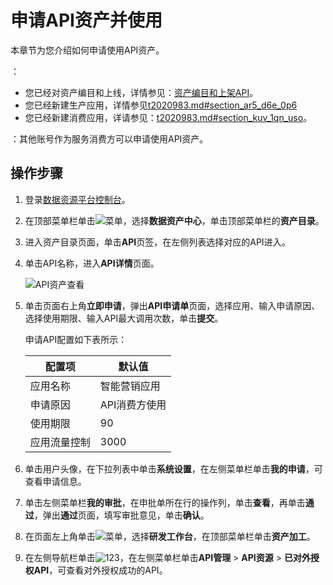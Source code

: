 # 申请API资产并使用

本章节为您介绍如何申请使用API资产。

：

-   您已经对资产编目和上线，详情参见：[资产编目和上架API](/cn.zh-CN/最佳实践/资产运营与管理/API资产运营与管理/资产编目和上架API.md)。
-   您已经新建生产应用，详情参见[t2020983.md\#section\_ar5\_d6e\_0p6]()
-   您已经新建消费应用，详请参见：[t2020983.md\#section\_kuv\_1qn\_uso]()。

：其他账号作为服务消费方可以申请使用API资产。

## 操作步骤

1.  登录[数据资源平台控制台](https://dataq.console.aliyun.com)。

2.  在顶部菜单栏单击![菜单](https://static-aliyun-doc.oss-accelerate.aliyuncs.com/assets/img/zh-CN/6504337061/p188771.png)，选择**数据资产中心**，单击顶部菜单栏的**资产目录**。

3.  进入资产目录页面，单击**API**页签，在左侧列表选择对应的API进入。

4.  单击API名称，进入**API详情**页面。

    ![API资产查看](https://static-aliyun-doc.oss-accelerate.aliyuncs.com/assets/img/zh-CN/0888060161/p206084.png)

5.  单击页面右上角**立即申请**，弹出**API申请单**页面，选择应用、输入申请原因、选择使用期限、输入API最大调用次数，单击**提交**。

    申请API配置如下表所示：

    |配置项|默认值|
    |---|---|
    |应用名称|智能营销应用|
    |申请原因|API消费方使用|
    |使用期限|90|
    |应用流量控制|3000|

6.  单击用户头像，在下拉列表中单击**系统设置**，在左侧菜单栏单击**我的申请**，可查看申请信息。

7.  单击左侧菜单栏**我的审批**，在申批单所在行的操作列，单击**查看**，再单击**通过**，弹出**通过**页面，填写审批意见，单击**确认**。

8.  在页面左上角单击![菜单](https://static-aliyun-doc.oss-accelerate.aliyuncs.com/assets/img/zh-CN/6504337061/p188771.png)，选择**研发工作台**，在顶部菜单栏单击**资产加工**。

9.  在左侧导航栏单击![123](https://static-aliyun-doc.oss-accelerate.aliyuncs.com/assets/img/zh-CN/5992679161/p270210.png)，在左侧菜单栏单击**API管理** \> **API资源** \> **已对外授权API**，可查看对外授权成功的API。


